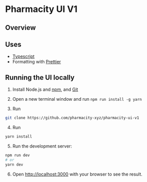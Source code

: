 # Pharmacity UI V1

## Overview

## Uses

- [Typescript](https://www.typescriptlang.org/)
- Formatting with [Prettier](https://prettier.io/)

## Running the UI locally

1. Install Node.js and [npm](https://www.npmjs.com/), and [Git](https://github.com)

2. Open a new terminal window and run `npm run install -g yarn`

3. Run

```bash
git clone https://github.com/pharmacity-xyz/pharmacity-ui-v1
```

4. Run

```bash
yarn install
```

5. Run the development server:

```bash
npm run dev
# or
yarn dev
```

6. Open [http://localhost:3000](http://localhost:3000) with your browser to see the result.
